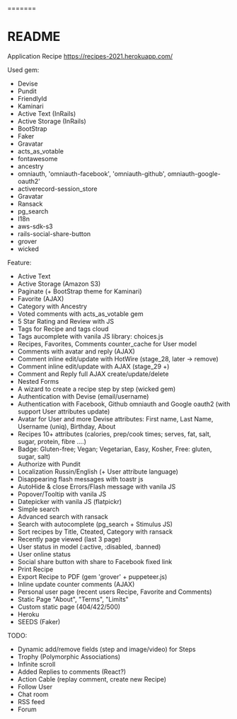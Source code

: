 =======
# README

Application Recipe https://recipes-2021.herokuapp.com/

Used gem:
* Devise
* Pundit
* FriendlyId
* Kaminari
* Active Text (InRails)
* Active Storage (InRails)
* BootStrap
* Faker
* Gravatar
* acts_as_votable
* fontawesome
* ancestry
* omniauth, 'omniauth-facebook', 'omniauth-github', omniauth-google-oauth2'
* activerecord-session_store
* Gravatar
* Ransack
* pg_search
* I18n
* aws-sdk-s3
* rails-social-share-button
* grover
* wicked

Feature:
* Active Text
* Active Storage (Amazon S3)
* Paginate (+ BootStrap theme for Kaminari)
* Favorite (AJAX)
* Category with Ancestry
* Voted comments with acts_as_votable gem
* 5 Star Rating and Review with JS
* Tags for Recipe and tags cloud
* Tags aucomplete with vanila JS library: choices.js
* Recipes, Favorites, Comments counter_cache for User model
* Comments with avatar and reply (AJAX)
* Comment inline edit/update with HotWire (stage_28, later -> remove)
* Comment inline edit/update with AJAX (stage_29 +)
* Comment and Reply full AJAX create/update/delete  
* Nested Forms
* A wizard to create a recipe step by step (wicked gem)
* Authentication with Devise (email/username)
* Authentication with Facebook, Github omniauth and Google oauth2 (with support User attributes update)
* Avatar for User and more Devise attributes: First name, Last Name, Username (uniq), Birthday, About 
* Recipes 10+ attributes (calories, prep/cook times; serves, fat, salt, sugar, protein, fibre ....)
* Badge: Gluten-free; Vegan; Vegetarian, Easy, Kosher, Free: gluten, sugar, salt)
* Authorize with Pundit
* Localization Russin/English (+ User attribute language)
* Disappearing flash messages with toastr js
* AutoHide & close Errors/Flash message with vanila JS
* Popover/Tooltip with vanila JS
* Datepicker with vanila JS (flatpickr)
* Simple search
* Advanced search with ransack
* Search with autocomplete (pg_search + Stimulus JS)
* Sort recipes by Title, Cteated, Category with ransack
* Recently page viewed (last 3 page)
* User status in model (:active, :disabled, :banned)
* User online status
* Social share button with share to Facebook fixed link
* Print Recipe
* Export Recipe to PDF (gem 'grover' + puppeteer.js)
* Inline update counter comments (AJAX)
* Personal user page (recent users Recipe, Favorite and Comments)
* Static Page "About", "Terms", "Limits"
* Custom static page (404/422/500)
* Heroku
* SEEDS (Faker)

TODO:
* Dynamic add/remove fields (step and image/video) for Steps
* Trophy (Polymorphic Associations)
* Infinite scroll
* Added Replies to comments (React?)
* Action Cable (replay comment, create new Recipe)
* Follow User
* Chat room
* RSS feed
* Forum

